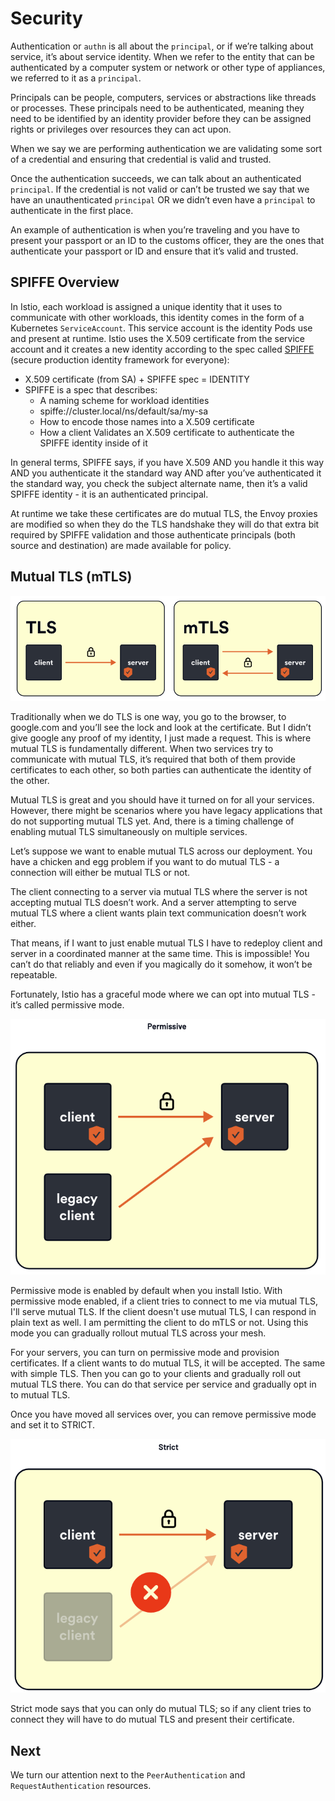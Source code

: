 # Security

Authentication or `authn` is all about the `principal`, or if we’re talking about service, it’s about service identity. When we refer to the entity that can be authenticated by a computer system or network or other type of appliances, we referred to it as a `principal`.

Principals can be people, computers, services or abstractions like threads or processes. These principals need to be authenticated, meaning they need to be identified by an identity provider before they can be assigned rights or privileges over resources they can act upon.

When we say we are performing authentication we are validating some sort of a credential and ensuring that credential is valid and trusted.

Once the authentication succeeds, we can talk about an authenticated `principal`. If the credential is not valid or can’t be trusted we say that we have an unauthenticated `principal` OR we didn’t even have a `principal` to authenticate in the first place.

An example of authentication is when you’re traveling and you have to present your passport or an ID to the customs officer, they are the ones that authenticate your passport or ID and ensure that it’s valid and trusted.

## SPIFFE Overview

In Istio, each workload is assigned a unique identity that it uses to communicate with other workloads, this identity comes in the form of a Kubernetes `ServiceAccount`. This service account is the identity Pods use and present at runtime. Istio uses the X.509 certificate from the service account and it creates a new identity according to the spec called [SPIFFE](https://spiffe.io/) (secure production identity framework for everyone):

* X.509 certificate (from SA) + SPIFFE spec = IDENTITY
* SPIFFE is a spec that describes:
    * A naming scheme for workload identities
    * spiffe://cluster.local/ns/default/sa/my-sa
    * How to encode those names into a X.509 certificate
    * How a client Validates an X.509 certificate to authenticate the SPIFFE identity inside of it

In general terms, SPIFFE says, if you have X.509 AND you handle it this way AND you authenticate it the standard way AND after you’ve authenticated it the standard way, you check the subject alternate name, then it’s a valid SPIFFE identity - it is an authenticated principal.

At runtime we take these certificates are do mutual TLS, the Envoy proxies are modified so when they do the TLS handshake they will do that extra bit required by SPIFFE validation and those authenticate principals (both source and destination) are made available for policy.

## Mutual TLS (mTLS)

![](assets/mtls.png)

Traditionally when we do TLS is one way, you go to the browser, to google.com and you’ll see the lock and look at the certificate. But I didn’t give google any proof of my identity, I just made a request. This is where mutual TLS is fundamentally different. When two services try to communicate with mutual TLS, it’s required that both of them provide certificates to each other, so both parties can authenticate the identity of the other.

Mutual TLS is great and you should have it turned on for all your services. However, there might be scenarios where you have legacy applications that do not supporting mutual TLS yet.  And, there is a timing challenge of enabling mutual TLS simultaneously on multiple services.

Let’s suppose we want to enable mutual TLS across our deployment. You have a chicken and egg problem if you want to do mutual TLS - a connection will either be mutual TLS or not.

The client connecting to a server via mutual TLS where the server is not accepting mutual TLS doesn’t work. And a server attempting to serve mutual TLS where a client wants plain text communication doesn’t work either.

That means, if I want to just enable mutual TLS I have to redeploy client and server in a coordinated manner at the same time.  This is impossible! You can’t do that reliably and even if you magically do it somehow, it won’t be repeatable.

Fortunately, Istio has a graceful mode where we can opt into mutual TLS - it’s called permissive mode.

![](assets/mtls_permissive.png)

Permissive mode is enabled by default when you install Istio. With permissive mode enabled, if a client tries to connect to me via mutual TLS, I'll serve mutual TLS. If the client doesn't use mutual TLS, I can respond in plain text as well. I am permitting the client to do mTLS or not. Using this mode you can gradually rollout mutual TLS across your mesh.

For your servers, you can turn on permissive mode and provision certificates. If a client wants to do mutual TLS, it will be accepted. The same with simple TLS. Then you can go to your clients and gradually roll out mutual TLS there. You can do that service per service and gradually opt in to mutual TLS.

Once you have moved all services over, you can remove permissive mode and set it to STRICT.

![](assets/mtls_strict.png)

Strict mode says that you can only do mutual TLS; so if any client tries to connect they will have to do mutual TLS and present their certificate.

## Next

We turn our attention next to the `PeerAuthentication` and `RequestAuthentication` resources.